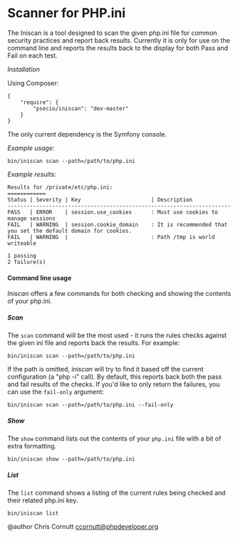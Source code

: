 Scanner for PHP.ini
===========================

The Iniscan is a tool designed to scan the given php.ini file for common security practices
and report back results. Currently it is only for use on the command line and reports the 
results back to the display for both Pass and Fail on each test.

*Installation*

Using Composer:

```
{
    "require": {
        "psecio/iniscan": "dev-master"
    }
}
```

The only current dependency is the Symfony console.

*Example usage:*

```
bin/iniscan scan --path=/path/to/php.ini
```


*Example results:*

```
Results for /private/etc/php.ini:
============
Status | Severity | Key                      | Description
----------------------------------------------------------------------
PASS   | ERROR    | session.use_cookies      : Must use cookies to manage sessions
FAIL   | WARNING  | session.cookie_domain    : It is recommended that you set the default domain for cookies.
FAIL   | WARNING  |                          : Path /tmp is world writeable

1 passing
2 failure(s)
```

#### Command line usage

*Iniscan* offers a few commands for both checking and showing the contents of your php.ini.

##### Scan

The `scan` command will be the most used - it runs the rules checks against the given ini file and reports back the results. For example:

```
bin/iniscan scan --path=/path/to/php.ini
```

If the path is omitted, *iniscan* will try to find it based off the current configuration (a "php -i" call). By default, this reports back both the pass and fail results of the checks. If you'd like to only return the failures, you can use the `fail-only` argument:

```
bin/iniscan scan --path=/path/to/php.ini --fail-only
```

##### Show

The `show` command lists out the contents of your `php.ini` file with a bit of extra formatting.

```
bin/iniscan show --path=/path/to/php.ini
```

##### List

The `list` command shows a listing of the current rules being checked and their related php.ini key.

```
bin/iniscan list
```



@author Chris Cornutt <ccornutt@phpdeveloper.org>
